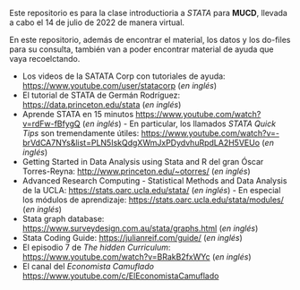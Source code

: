 Este repositorio es para la clase introductioria a *STATA* para **MUCD**, llevada a cabo el 14 de julio de 2022 de manera virtual.

En este repositorio, además de encontrar el material, los datos y los do-files para su consulta, también van a poder encontrar material de ayuda que vaya recoelctando.


- Los videos de la SATATA Corp con tutoriales de ayuda: https://www.youtube.com/user/statacorp (*en inglés*)
- El tutorial de STATA de Germán Rodríguez: https://data.princeton.edu/stata (*en inglés*)
- Aprende STATA en 15 minutos https://www.youtube.com/watch?v=rdFw-fBfygQ (*en inglés*)
        - En particular, los llamados *STATA Quick Tips* son tremendamente útiles: https://www.youtube.com/watch?v=-brVdCA7NYs&list=PLN5IskQdgXWmJxPDydvhuRpdLA2H5VEUo (*en inglés*)
-  Getting Started in Data Analysis using Stata and R del gran Óscar Torres-Reyna: http://www.princeton.edu/~otorres/ (*en inglés*)
- Advanced Research Computing - Statistical Methods and Data Analysis de la UCLA: https://stats.oarc.ucla.edu/stata/ (*en inglés*)
        - En especial los módulos de aprendizaje: https://stats.oarc.ucla.edu/stata/modules/ (*en inglés*)
- Stata graph database: https://www.surveydesign.com.au/stata/graphs.html (*en inglés*)
- Stata Coding Guide: https://julianreif.com/guide/ (*en inglés*)
- El episodio 7 de *The hidden Curriculum*: https://www.youtube.com/watch?v=BRakB2fxWYc (*en inglés*)
- El canal del *Economista Camuflado* https://www.youtube.com/c/ElEconomistaCamuflado 